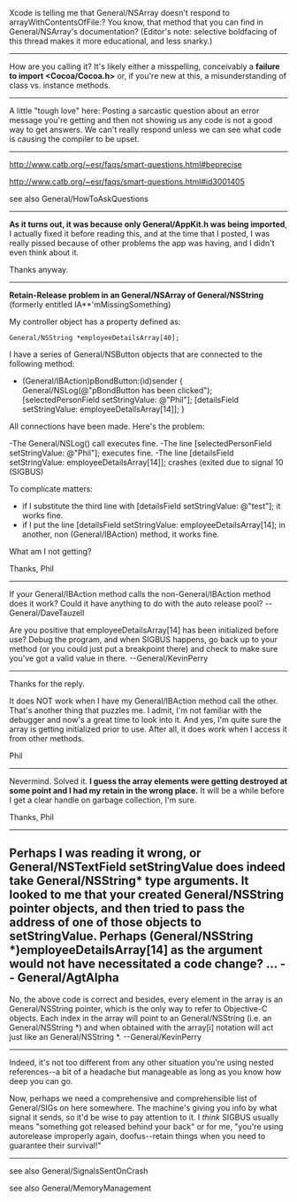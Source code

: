 Xcode is telling me that General/NSArray doesn't respond to arrayWithContentsOfFile:? You know, that method that you can find in General/NSArray's documentation?  (Editor's note: selective boldfacing of this thread makes it more educational, and less snarky.)

----

How are you calling it?  It's likely either a misspelling, conceivably a **failure to import <Cocoa/Cocoa.h>** or, if you're new at this, a misunderstanding of class vs. instance methods.

----

A little "tough love" here: Posting a sarcastic question about an error message you're getting and then not showing us any code is not a good way to get answers. We can't really respond unless we can see what code is causing the compiler to be upset.

----

http://www.catb.org/~esr/faqs/smart-questions.html#beprecise

http://www.catb.org/~esr/faqs/smart-questions.html#id3001405

see also General/HowToAskQuestions

----

**As it turns out, it was because only General/AppKit.h was being imported**, I actually fixed it before reading this, and at the time that I posted, I was really pissed because of other problems the app was having, and I didn't even think about it.

Thanks anyway.

----

**Retain-Release problem in an General/NSArray of General/NSString** (formerly entitled IA**'mMissingSomething)

My controller object has a property defined as:

    General/NSString *employeeDetailsArray[40];

I have a series of General/NSButton objects that are connected to the following method:
    
- (General/IBAction)pBondButton:(id)sender
{
     General/NSLog(@"pBondButton has been clicked");
     [selectedPersonField setStringValue: @"Phil"];
     [detailsField setStringValue: employeeDetailsArray[14]];
}

All connections have been made.
Here's the problem:

-The General/NSLog() call executes fine.
-The line [selectedPersonField setStringValue: @"Phil"];  executes fine.
-The line  [detailsField setStringValue: employeeDetailsArray[14]];  crashes (exited due to signal 10 (SIGBUS)

To complicate matters:
- if I substitute the third line with [detailsField setStringValue: @"test"];  it works fine.
- if I put the line [detailsField setStringValue: employeeDetailsArray[14];   in another, non (General/IBAction) method, it works fine.

What am I not getting?

Thanks,
Phil

----

If your General/IBAction method calls the non-General/IBAction method does it work?  Could it have anything to do with the auto release pool? -- General/DaveTauzell

Are you positive that employeeDetailsArray[14] has been initialized before use? Debug the program, and when SIGBUS happens, go back up to your method (or you could just put a breakpoint there) and check to make sure you've got a valid value in there. --General/KevinPerry

----

Thanks for the reply.

It does NOT work when I have my General/IBAction method call the other.  That's another thing that puzzles me.  I admit, I'm not familiar with the debugger and now's a great time to look into it.    And yes, I'm quite sure the array is getting initialized prior to use. After all, it does work when I access it from other methods.

Phil

----

Nevermind. Solved it. **I guess the array elements were getting destroyed at some point and I had my retain in the wrong place.**  It will be a while before I get a clear handle on garbage collection, I'm sure.

Thanks,
Phil

----

Perhaps I was reading it wrong, or General/NSTextField setStringValue does indeed take General/NSString* type arguments.  It looked to me that your created General/NSString pointer objects, and then tried to pass the address of one of those objects to setStringValue.  Perhaps (General/NSString *)employeeDetailsArray[14] as the argument would not have necessitated a code change? ... -- General/AgtAlpha
----
No, the above code is correct and besides, every element in the array is an General/NSString pointer, which is the only way to refer to Objective-C objects. Each index in the array will point to an General/NSString (i.e. an General/NSString *) and when obtained with the array[i] notation will act just like an General/NSString *. --General/KevinPerry

----
Indeed, it's not too different from any other situation you're using nested references--a bit of a headache but manageable as long as you know how deep you can go.

Now, perhaps we need a comprehensive and comprehensible list of General/SIGs on here somewhere. The machine's giving you info by what signal it sends, so it'd be wise to pay attention to it. I *think* SIGBUS usually means "something got released behind your back" or for me, "you're using autorelease improperly again, doofus--retain things when you need to guarantee their survival!"

----

see also General/SignalsSentOnCrash

see also General/MemoryManagement
